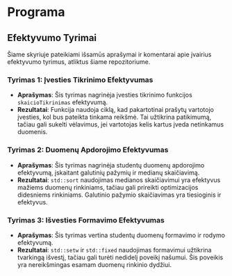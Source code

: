 # Programa

## Efektyvumo Tyrimai

Šiame skyriuje pateikiami išsamūs aprašymai ir komentarai apie įvairius efektyvumo tyrimus, atliktus šiame repozitoriume.

### Tyrimas 1: Įvesties Tikrinimo Efektyvumas
- **Aprašymas**: Šis tyrimas nagrinėja įvesties tikrinimo funkcijos `skaicioTikrinimas` efektyvumą.
- **Rezultatai**: Funkcija naudoja ciklą, kad pakartotinai prašytų vartotojo įvesties, kol bus pateikta tinkama reikšmė. Tai užtikrina patikimumą, tačiau gali sukelti vėlavimus, jei vartotojas kelis kartus įveda netinkamus duomenis.

### Tyrimas 2: Duomenų Apdorojimo Efektyvumas
- **Aprašymas**: Šis tyrimas nagrinėja studentų duomenų apdorojimo efektyvumą, įskaitant galutinių pažymių ir medianų skaičiavimą.
- **Rezultatai**: `std::sort` naudojimas medianos skaičiavimui yra efektyvus mažiems duomenų rinkiniams, tačiau gali prireikti optimizacijos didesniems rinkiniams. Galutinio pažymio skaičiavimas yra tiesioginis ir efektyvus.

### Tyrimas 3: Išvesties Formavimo Efektyvumas
- **Aprašymas**: Šis tyrimas vertina studentų duomenų formavimo ir rodymo efektyvumą.
- **Rezultatai**: `std::setw` ir `std::fixed` naudojimas formavimui užtikrina tvarkingą išvestį, tačiau gali turėti nedidelį poveikį našumui. Šis poveikis yra nereikšmingas esamam duomenų rinkinio dydžiui.